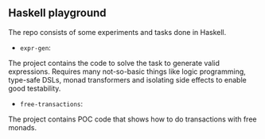 ## Haskell playground

The repo consists of some experiments and tasks done in Haskell.

- `expr-gen`:

The project contains the code to solve the task to generate valid expressions. Requires many not-so-basic
things like logic programming, type-safe DSLs, monad transformers and isolating side effects to 
enable good testability.

- `free-transactions`:

The project contains POC code that shows how to do transactions with free monads.

